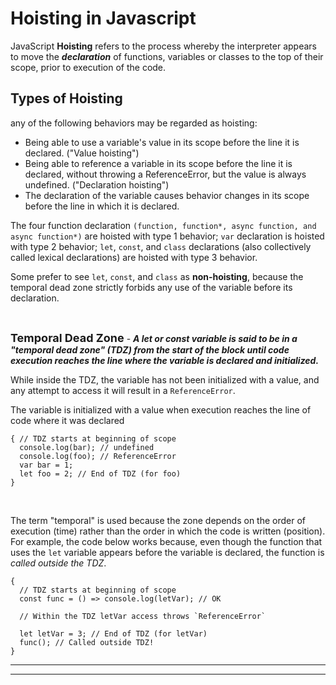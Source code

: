 # Hoisting in Javascript

JavaScript **Hoisting** refers to the process whereby the interpreter appears to move the ***declaration*** of functions, variables or classes to the top of their scope, prior to execution of the code.
## Types of Hoisting
 any of the following behaviors may be regarded as hoisting:
 
- Being able to use a variable's value in its scope before the line it is declared. ("Value hoisting")
- Being able to reference a variable in its scope before the line it is declared, without throwing a ReferenceError, but the value is always undefined. ("Declaration hoisting")
- The declaration of the variable causes behavior changes in its scope before the line in which it is declared.

The four function declaration `(function, function*, async function, and async function*)` are hoisted with type 1 behavior; `var` declaration is hoisted with type 2 behavior; `let`, `const`, and `class` declarations (also collectively called lexical declarations) are hoisted with type 3 behavior.

Some prefer to see `let`, `const`, and `class` as **non-hoisting**, because the temporal dead zone strictly forbids any use of the variable before its declaration.

<br/>

<font size="4">**Temporal Dead Zone**</font> - ***A let or const variable is said to be in a "temporal dead zone" (TDZ) from the start of the block until code execution reaches the line where the variable is declared and initialized.***

While inside the TDZ, the variable has not been initialized with a value, and any attempt to access it will result in a `ReferenceError`. 

The variable is initialized with a value when execution reaches the line of code where it was declared

```
{ // TDZ starts at beginning of scope
  console.log(bar); // undefined
  console.log(foo); // ReferenceError
  var bar = 1;
  let foo = 2; // End of TDZ (for foo)
}

```
<br/>

The term "temporal" is used because the zone depends on the order of execution (time) rather than the order in which the code is written (position). For example, the code below works because, even though the function that uses the `let` variable appears before the variable is declared, the function is *called outside the TDZ*. 

```
{
  // TDZ starts at beginning of scope
  const func = () => console.log(letVar); // OK

  // Within the TDZ letVar access throws `ReferenceError`

  let letVar = 3; // End of TDZ (for letVar)
  func(); // Called outside TDZ!
}

```
<hr/>
<hr/>
